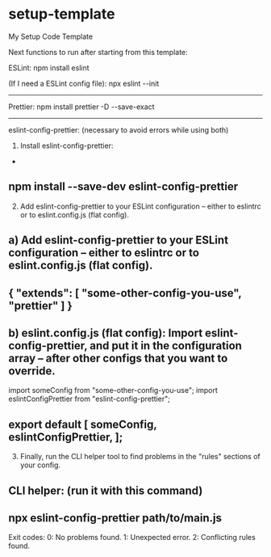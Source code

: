 # setup-template
My Setup Code Template

Next functions to run after starting from this template:

ESLint:
npm install eslint

(If I need a ESLint config file):
npx eslint --init


---

Prettier:
npm install prettier -D --save-exact


---


eslint-config-prettier:
(necessary to avoid errors while using both)

1. Install eslint-config-prettier:
-
npm install --save-dev eslint-config-prettier
-

2. Add eslint-config-prettier to your ESLint configuration – either to eslintrc or to eslint.config.js (flat config).

a) Add eslint-config-prettier to your ESLint configuration – either to eslintrc or to eslint.config.js (flat config).
-
{
  "extends": [
    "some-other-config-you-use",
    "prettier"
  ]
}
-

b) eslint.config.js (flat config): Import eslint-config-prettier, and put it in the configuration array – after other configs that you want to override.
-
import someConfig from "some-other-config-you-use";
import eslintConfigPrettier from "eslint-config-prettier";

export default [
  someConfig,
  eslintConfigPrettier,
];
-


3. Finally, run the CLI helper tool to find problems in the "rules" sections of your config.

CLI helper:
(run it with this command)
-
npx eslint-config-prettier path/to/main.js
-

Exit codes:
0: No problems found.
1: Unexpected error.
2: Conflicting rules found.
